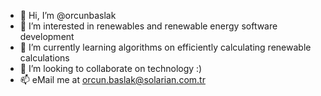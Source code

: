 - 👋 Hi, I’m @orcunbaslak
- 👀 I’m interested in renewables and renewable energy software development
- 🌱 I’m currently learning algorithms on efficiently calculating renewable calculations
- 💞️ I’m looking to collaborate on technology :)
- 📫 eMail me at orcun.baslak@solarian.com.tr

<!---
orcunbaslak/orcunbaslak is a ✨ special ✨ repository because its `README.md` (this file) appears on your GitHub profile.
You can click the Preview link to take a look at your changes.
--->
